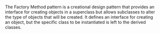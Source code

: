 The Factory Method pattern is a creational design pattern that provides an interface for creating objects in a superclass but allows subclasses to alter the type of objects that will be created. It defines an interface for creating an object, but the specific class to be instantiated is left to the derived classes.